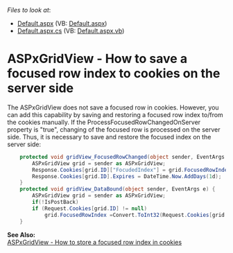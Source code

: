 <!-- default file list -->
*Files to look at*:

* [Default.aspx](./CS/WebSite/Default.aspx) (VB: [Default.aspx](./VB/WebSite/Default.aspx))
* [Default.aspx.cs](./CS/WebSite/Default.aspx.cs) (VB: [Default.aspx.vb](./VB/WebSite/Default.aspx.vb))
<!-- default file list end -->
# ASPxGridView - How to save a focused row index to cookies on the server side


<p>The ASPxGridView does not save a focused row in cookies. However, you can add this capability by saving and restoring a focused row index to/from the cookies manually. If the ProcessFocusedRowChangedOnServer property is "true", changing of the focused row is processed on the server side. Thus, it is necessary to save and restore the focused index on the server side:</p>

```cs
    protected void gridView_FocusedRowChanged(object sender, EventArgs e) {
        ASPxGridView grid = sender as ASPxGridView;
        Response.Cookies[grid.ID]["FocudedIndex"] = grid.FocusedRowIndex.ToString();
        Response.Cookies[grid.ID].Expires = DateTime.Now.AddDays(1d);
    }
    protected void gridView_DataBound(object sender, EventArgs e) {
        ASPxGridView grid = sender as ASPxGridView;
        if(!IsPostBack)
        if (Request.Cookies[grid.ID] != null)
            grid.FocusedRowIndex =Convert.ToInt32(Request.Cookies[grid.ID]["FocudedIndex"]);
    } 
```

<p> </p><p><strong>See</strong><strong> </strong><strong>Also:</strong><strong><br />
</strong><a href="https://www.devexpress.com/Support/Center/p/E5089">ASPxGridView - How to store a focused row index in cookies</a></p>

<br/>



